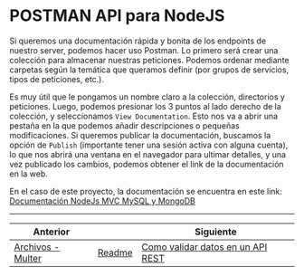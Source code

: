 # POSTMAN API para NodeJS

Si queremos una documentación rápida y bonita de los endpoints de nuestro server, podemos hacer uso Postman. Lo primero será crear una colección para almacenar nuestras peticiones. Podemos ordenar mediante carpetas según la temática que queramos definir (por grupos de servicios, tipos de peticiones, etc.).

Es muy útil que le pongamos un nombre claro a la colección, directorios y peticiones. Luego, podemos presionar los 3 puntos al lado derecho de la colección, y seleccionamos `View Documentation`. Esto nos va a abrir una pestaña en la que podemos añadir descripciones o pequeñas modificaciones. Si queremos publicar la documentación, buscamos la opción de `Publish` (importante tener una sesión activa con alguna cuenta), lo que nos abrirá una ventana en el navegador para ultimar detalles, y una vez publicado los cambios, podemos obtener el link de la documentación en la web.

En el caso de este proyecto, la documentación se encuentra en este link: [Documentación NodeJs MVC MySQL y MongoDB](https://documenter.getpostman.com/view/8438809/Uz5NjtTA)

___
| Anterior                                  |                        | Siguiente                                  |
| ----------------------------------------- | ---------------------- | ------------------------------------------ |
| [Archivos - Multer](08_Archivo_Multer.md) | [Readme](../README.md) | [Como validar datos en un API REST](10_Validar_Datos_API_REST.md) |
